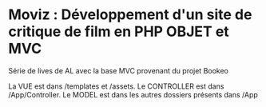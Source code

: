 # Moviz : Développement d'un site de critique de film en PHP OBJET et MVC

Série de lives de AL avec la base MVC provenant du projet Bookeo

La VUE est dans /templates et /assets.
Le CONTROLLER est dans /App/Controller.
Le MODEL est dans les autres dossiers présents dans /App